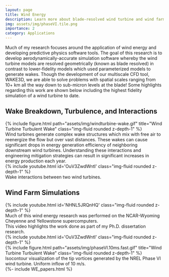```yaml
---
layout: page
title: Wind Energy
description: Learn more about blade-resolved wind turbine and wind farm simulations using WAKE3D.
img: assets/img/phaseVI.tile.png
importance: 2
category: Applications
---
```


Much of my research focuses around the application of wind energy and developing predictive physics software tools.
The goal of this research is to develop aerodynamically-accurate simulation software whereby the wind turbine models 
are resolved geometrically (known as blade resolved) in contrast to lower-fidelity models which used parameterized models 
to generate wakes. Though the development of our multiscale CFD tool, WAKE3D, we are able to solve problems with spatial scales 
ranging from 10+ km all the way down to sub-micron levels at the blade! Some highlights regarding this work are shown below 
including the highest fidelity simulation of a wind turbine to date.

<h2>Wake Breakdown, Turbulence, and Interactions</h2>
<div class="row">
    <div class="col-sm mt-3 mt-md-0">
        {% include figure.html path="assets/img/windturbine-wake.gif" title="Wind Turbine Turbulent Wake" class="img-fluid rounded z-depth-1" %}
    </div>
</div>
Wind turbines generate complex wake structures which mix with free air to reenergize the flow but over vast distances. 
These wakes can cause significant drops in energy generation efficiency of neighboring downstream wind turbines. 
Understanding these interactions and engineering mitigation strategies can result in significant increases in energy production each year.

<div class="row">
    <div class="col-sm mt-3 mt-md-0">
        {% include youtube.html id='OuV3ZwdWntI' class="img-fluid rounded z-depth-1" %}
    </div>
</div>
<div class="caption">
    Wake interactions between two wind turbines.
</div>

<h2>Wind Farm Simulations</h2>
<div class="row">
    <div class="col-sm mt-3 mt-md-0">
        {% include youtube.html id='NHNL5JRQnHQ' class="img-fluid rounded z-depth-1" %}
    </div>
</div>
<div class="caption">
    Much of this wind energy research was performed on the NCAR-Wyoming Cheyenne and Yellowstone supercomputers. <br/>
    This video highlights the work done as part of my Ph.D. dissertation research.
</div>


<div class="row">
    <div class="col-sm-mt-3 mt-md-0" >
        {% include youtube.html id='OuV3ZwdWntI' class="img-fluid rounded z-depth-1" %}
    </div>
</div>

<div class="row">
    <div class="col-sm mt-3 mt-md-0">
        {% include figure.html path="assets/img/phaseVI.10ms.fast.gif" title="Wind Turbine Turbulent Wake" class="img-fluid rounded z-depth-1" %}
    </div>
</div>
<div class="caption">
    Isocontour visualization of the tip vortices generated by the NREL Phase VI wind turbine. Uniform inflow of 10 m/s.
</div>

<article>
    {%- include WE_papers.html %}
</article>
